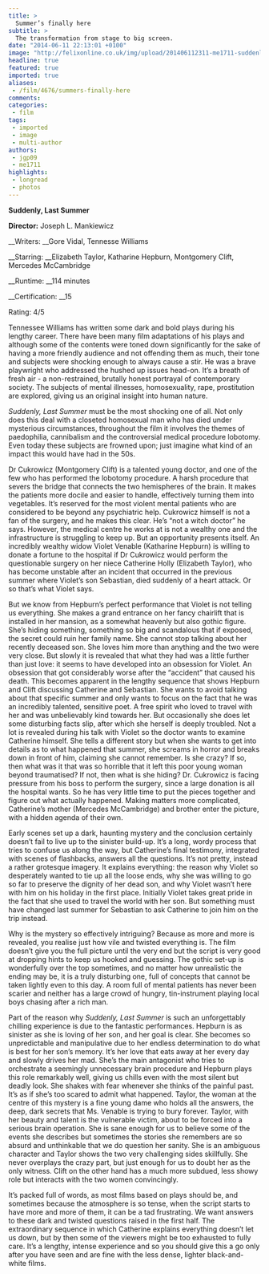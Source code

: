 ```yaml
---
title: >
  Summer’s finally here
subtitle: >
  The transformation from stage to big screen.
date: "2014-06-11 22:13:01 +0100"
image: "http://felixonline.co.uk/img/upload/201406112311-me1711-suddenly-last-summer-hepburn.jpg"
headline: true
featured: true
imported: true
aliases:
 - /film/4676/summers-finally-here
comments:
categories:
 - film
tags:
 - imported
 - image
 - multi-author
authors:
 - jgp09
 - me1711
highlights:
 - longread
 - photos
---
```


__Suddenly, Last Summer__

__Director:__ Joseph L. Mankiewicz

__Writers: __Gore Vidal, Tennesse Williams

__Starring: __Elizabeth Taylor, Katharine Hepburn, Montgomery Clift, Mercedes McCambridge

__Runtime: __114 minutes

__Certification: __15

Rating: 4/5

Tennessee Williams has written some dark and bold plays during his lengthy career. There have been many film adaptations of his plays and although some of the contents were toned down significantly for the sake of having a more friendly audience and not offending them as much, their tone and subjects were shocking enough to always cause a stir. He was a brave playwright who addressed the hushed up issues head-on. It’s a breath of fresh air - a non-restrained, brutally honest portrayal of contemporary society. The subjects of mental illnesses, homosexuality, rape, prostitution are explored, giving us an original insight into human nature.

_Suddenly, Last Summer_ must be the most shocking one of all. Not only does this deal with a closeted homosexual man who has died under mysterious circumstances, throughout the film it involves the themes of paedophilia, cannibalism and the controversial medical procedure lobotomy. Even today these subjects are frowned upon; just imagine what kind of an impact this would have had in the 50s.

Dr Cukrowicz (Montgomery Clift) is a talented young doctor, and one of the few who has performed the lobotomy procedure. A harsh procedure that severs the bridge that connects the two hemispheres of the brain. It makes the patients more docile and easier to handle, effectively turning them into vegetables. It’s reserved for the most violent mental patients who are considered to be beyond any psychiatric help. Cukrowicz himself is not a fan of the surgery, and he makes this clear. He’s “not a witch doctor” he says. However, the medical centre he works at is not a wealthy one and the infrastructure is struggling to keep up. But an opportunity presents itself. An incredibly wealthy widow Violet Venable (Katharine Hepburn) is willing to donate a fortune to the hospital if Dr Cukrowicz would perform the questionable surgery on her niece Catherine Holly (Elizabeth Taylor), who has become unstable after an incident that occurred in the previous summer where Violet’s son Sebastian, died suddenly of a heart attack. Or so that’s what Violet says.

But we know from Hepburn’s perfect performance that Violet is not telling us everything. She makes a grand entrance on her fancy chairlift that is installed in her mansion, as a somewhat heavenly but also gothic figure. She’s hiding something, something so big and scandalous that if exposed, the secret could ruin her family name. She cannot stop talking about her recently deceased son. She loves him more than anything and the two were very close. But slowly it is revealed that what they had was a little further than just love: it seems to have developed into an obsession for Violet. An obsession that got considerably worse after the “accident” that caused his death. This becomes apparent in the lengthy sequence that shows Hepburn and Clift discussing Catherine and Sebastian. She wants to avoid talking about that specific summer and only wants to focus on the fact that he was an incredibly talented, sensitive poet. A free spirit who loved to travel with her and was unbelievably kind towards her. But occasionally she does let some disturbing facts slip, after which she herself is deeply troubled. Not a lot is revealed during his talk with Violet so the doctor wants to examine Catherine himself. She tells a different story but when she wants to get into details as to what happened that summer, she screams in horror and breaks down in front of him, claiming she cannot remember. Is she crazy? If so, then what was it that was so horrible that it left this poor young woman beyond traumatised? If not, then what is she hiding? Dr. Cukrowicz is facing pressure from his boss to perform the surgery, since a large donation is all the hospital wants. So he has very little time to put the pieces together and figure out what actually happened. Making matters more complicated, Catherine’s mother (Mercedes McCambridge) and brother enter the picture, with a hidden agenda of their own.

Early scenes set up a dark, haunting mystery and the conclusion certainly doesn’t fail to live up to the sinister build-up. It’s a long, wordy process that tries to confuse us along the way, but Catherine’s final testimony, integrated with scenes of flashbacks, answers all the questions. It’s not pretty, instead a rather grotesque imagery. It explains everything: the reason why Violet so desperately wanted to tie up all the loose ends, why she was willing to go so far to preserve the dignity of her dead son, and why Violet wasn’t here with him on his holiday in the first place. Initially Violet takes great pride in the fact that she used to travel the world with her son. But something must have changed last summer for Sebastian to ask Catherine to join him on the trip instead.

Why is the mystery so effectively intriguing? Because as more and more is revealed, you realise just how vile and twisted everything is. The film doesn’t give you the full picture until the very end but the script is very good at dropping hints to keep us hooked and guessing. The gothic set-up is wonderfully over the top sometimes, and no matter how unrealistic the ending may be, it is a truly disturbing one, full of concepts that cannot be taken lightly even to this day. A room full of mental patients has never been scarier and neither has a large crowd of hungry, tin-instrument playing local boys chasing after a rich man.

Part of the reason why _Suddenly, Last Summer_ is such an unforgettably chilling experience is due to the fantastic performances. Hepburn is as sinister as she is loving of her son, and her goal is clear. She becomes so unpredictable and manipulative due to her endless determination to do what is best for her son’s memory. It’s her love that eats away at her every day and slowly drives her mad. She’s the main antagonist who tries to orchestrate a seemingly unnecessary brain procedure and Hepburn plays this role remarkably well, giving us chills even with the most silent but deadly look. She shakes with fear whenever she thinks of the painful past. It’s as if she’s too scared to admit what happened. Taylor, the woman at the centre of this mystery is a fine young dame who holds all the answers, the deep, dark secrets that Ms. Venable is trying to bury forever. Taylor, with her beauty and talent is the vulnerable victim, about to be forced into a serious brain operation. She is sane enough for us to believe some of the events she describes but sometimes the stories she remembers are so absurd and unthinkable that we do question her sanity. She is an ambiguous character and Taylor shows the two very challenging sides skillfully. She never overplays the crazy part, but just enough for us to doubt her as the only witness. Clift on the other hand has a much more subdued, less showy role but interacts with the two women convincingly.

It’s packed full of words, as most films based on plays should be, and sometimes because the atmosphere is so tense, when the script starts to have more and more of them, it can be a tad frustrating. We want answers to these dark and twisted questions raised in the first half. The extraordinary sequence in which Catherine explains everything doesn’t let us down, but by then some of the viewers might be too exhausted to fully care. It’s a lengthy, intense experience and so you should give this a go only after you have seen and are fine with the less dense, lighter black-and-white films.

